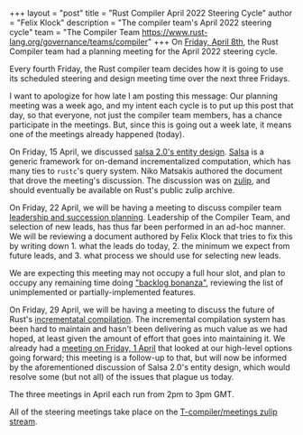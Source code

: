 +++
layout = "post"
title = "Rust Compiler April 2022 Steering Cycle"
author = "Felix Klock"
description = "The compiler team's April 2022 steering cycle"
team = "The Compiler Team <https://www.rust-lang.org/governance/teams/compiler>"
+++
On [Friday, April 8th][apr-08-zulip-archive], the Rust Compiler team had a planning meeting for the April 2022 steering cycle.

[apr-08-zulip-archive]: https://zulip-archive.rust-lang.org/stream/238009-t-compiler/meetings/topic/.5Bplanning.20meeting.5D.202022-04-08.html

Every fourth Friday, the Rust compiler team decides how
it is going to use its scheduled steering and design meeting time over the next
three Fridays.

I want to apologize for how late I am posting this message: Our planning meeting
was a week ago, and my intent each cycle is to put up this post that day, so
that everyone, not just the compiler team members, has a chance participate in
the meetings. But, since this is going out a week late, it means one of the
meetings already happened (today).

On Friday, 15 April, we discussed [salsa 2.0's entity design][ct507]. [Salsa][]
is a generic framework for on-demand incrementalized computation, which has many
ties to `rustc`'s query system. Niko Matsakis authored the document that drove
the meeting's discussion. The discussion was on [zulip][ct507-archive], and
should eventually be available on Rust's public zulip archive.

[ct507]: https://github.com/rust-lang/compiler-team/issues/507

[Salsa]: https://github.com/salsa-rs/salsa

[ct507-archive]: https://rust-lang.zulipchat.com/#narrow/stream/238009-t-compiler.2Fmeetings/topic/.5Bsteering.20meeting.5D.202022-04-15.20compiler-team.23507/near/279082491

On Friday, 22 April, we will be having a meeting to discuss compiler team
[leadership and succession planning][ct506]. Leadership of the Compiler Team,
and selection of new leads, has thus far been performed in an ad-hoc manner. We
will be reviewing a document authored by Felix Klock that tries to fix this by
writing down 1. what the leads do today, 2. the minimum we expect from future
leads, and 3. what process we should use for selecting new leads.

We are expecting this meeting may not occupy a full hour slot, and plan to
occupy any remaining time doing ["backlog bonanza"][ct484], reviewing the list
of unimplemented or partially-implemented features.

[ct506]: https://github.com/rust-lang/compiler-team/issues/506
[ct484]: https://github.com/rust-lang/compiler-team/issues/484

On Friday, 29 April, we will be having a meeting to discuss the future of Rust's
[incrementatal compilation][ct491]. The incremental compilation system has been
hard to maintain and hasn't been delivering as much value as we had hoped, at
least given the amount of effort that goes into maintaining it. We already had a
[meeting on Friday, 1 April][ct490] that looked at our high-level options going
forward; this meeting is a follow-up to that, but will now be informed by the
aforementioned discussion of Salsa 2.0's entity design, which would resolve some
(but not all) of the issues that plague us today.

[ct491]: https://github.com/rust-lang/compiler-team/issues/491
[ct490]: https://github.com/rust-lang/compiler-team/issues/490

The three meetings in April each run from 2pm to 3pm GMT.

All of the steering meetings take place on the [T-compiler/meetings zulip stream][zulip-meetings].

[zulip-meetings]: https://rust-lang.zulipchat.com/#narrow/stream/238009-t-compiler.2Fmeetings

